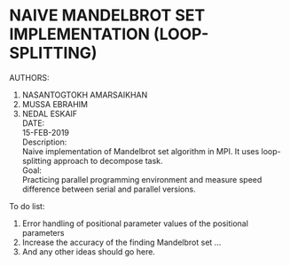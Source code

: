 # NAIVE MANDELBROT SET IMPLEMENTATION (LOOP-SPLITTING) 
AUTHORS: <br />
1. NASANTOGTOKH AMARSAIKHAN 
2. MUSSA EBRAHIM 
3. NEDAL ESKAIF <br /> 
DATE: <br />
	15-FEB-2019  <br />
Description: <br />
Naive implementation of Mandelbrot set algorithm in MPI. It uses loop-splitting approach to decompose task.  <br />
Goal: <br />
Practicing parallel programming environment and measure speed difference between serial and parallel versions. <br />

To do list: <br />
1. Error handling of positional parameter values of the positional parameters 
2. Increase the accuracy of the finding Mandelbrot set ... 
3. And any other ideas should go here.

